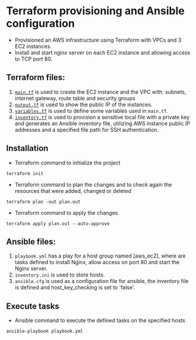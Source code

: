 # Terraform provisioning and Ansible configuration
- Provisioned an AWS infrastructure using Terraform with VPCs and 3 EC2 instances. 
- Install and start nginx server on each EC2 instance and allowing access to TCP port 80. 


## **Terraform files:**
1. [`main.tf`](https://github.com/Sebastianutcn/ansible-terraform/blob/main/main.tf) is used to create the EC2 instance and the VPC with: subnets, internet gateway, route table and security groups 
2. [`output.tf`](https://github.com/Sebastianutcn/ansible-terraform/blob/main/output.tf) is used to show the public IP of the instances.
3. [`variables.tf`](https://github.com/Sebastianutcn/ansible-terraform/blob/main/variables.tf) is used to define some variables used in `main.tf`.
4. [`inventory.tf`](https://github.com/Sebastianutcn/ansible-terraform/blob/main/inventory.tf) is used to provision a sensitive local file with a private key and generates an Ansible inventory file, utilizing AWS instance public IP addresses and a specified file path for SSH authentication.

## Installation
- Terraform command to initialize the project
```
terraform init
```
* Terraform command to plan the changes and to check again the resources that were added, changed or deleted
```
terraform plan -out plan.out
```
- Terraform command to apply the changes
```
terraform apply plan.out --auto-approve
```

## **Ansible files:**
1. `playbook.yml` has a play for a host group named [aws_ec2], where are tasks defined to install Nginx, allow access on port 80 and start the Nginx server.
2. `inventory.ini` is used to store hosts.
3. `ansible.cfg` is used as a configuration file for ansible, the inventory file is defined and host_key_checking is set to 'false'.

## Execute tasks
- Ansible command to execute the defined tasks on the specified hosts
```
ansible-playbook playbook.yml
```
